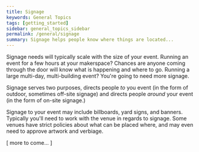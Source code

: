 ```yaml
---
title: Signage
keywords: General Topics
tags: [getting_started]
sidebar: general_topics_sidebar
permalink: /general/signage
summary: Signage helps people know where things are located...
---
```



Signage needs will typically scale with the size of your event. Running an event for a few hours at your makerspace? Chances are anyone coming through the door will know what is happening and where to go. Running a large multi-day, multi-building event? You're going to need more signage.

Signage serves two purposes, directs people _to_ you event (in the form of outdoor, sometimes off-site signage) and directs people _around_ your event (in the form of on-site signage.)

Signage to your event may include billboards, yard signs, and banners. Typically you'll need to work with the venue in regards to signage. Some venues have strict policies about what can be placed where, and may even need to approve artwork and verbiage. 

[ more to come... ]

